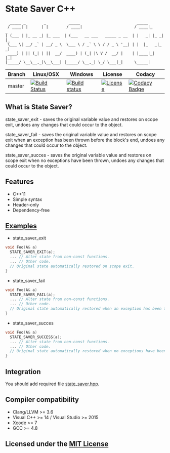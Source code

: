 # State Saver C++

```text
  _____ _        _          _____                         _____
 / ____| |      | |        / ____|                       / ____|_     _
| (___ | |_ __ _| |_ ___  | (___   __ ___   _____ _ __  | |   _| |_ _| |_
 \___ \| __/ _` | __/ _ \  \___ \ / _` \ \ / / _ \ '__| | |  |_   _|_   _|
 ____) | || (_| | ||  __/  ____) | (_| |\ V /  __/ |    | |____|_|   |_|
|_____/ \__\__,_|\__\___| |_____/ \__,_| \_/ \___|_|     \_____|
```

Branch | Linux/OSX | Windows | License | Codacy
-------|-----------|---------|---------|-------
master |[![Build Status](https://travis-ci.org/Neargye/state_saver.svg?branch=master)](https://travis-ci.org/Neargye/state_saver)|[![Build status](https://ci.appveyor.com/api/projects/status/64trm7iqd1a9gg6u/branch/master?svg=true)](https://ci.appveyor.com/project/Neargye/state-saver/branch/master)|[![License](https://img.shields.io/github/license/Neargye/state_saver.svg)](LICENSE)|[![Codacy Badge](https://api.codacy.com/project/badge/Grade/d5ef10058bf44e57acc657d106aa2522)](https://www.codacy.com/app/Neargye/state_saver?utm_source=github.com&amp;utm_medium=referral&amp;utm_content=Neargye/state_saver&amp;utm_campaign=Badge_Grade)

## What is State Saver?

state_saver_exit - saves the original variable value and restores on scope exit, undoes any changes that could occur to the object.

state_saver_fail - saves the original variable value and restores on scope exit when an exception has been thrown before the block's end, undoes any changes that could occur to the object.

state_saver_succes - saves the original variable value and restores on scope exit when no exceptions have been thrown, undoes any changes that could occur to the object.

## Features

* C++11
* Simple syntax
* Header-only
* Dependency-free

## [Examples](example)

* state_saver_exit
```cpp
void Foo(A& a)
  STATE_SAVER_EXIT(a);
  ... // Alter state from non-const functions.
  ... // Other code.
  // Original state automatically restored on scope exit.
}
```

* state_saver_fail
```cpp
void Foo(A& a)
  STATE_SAVER_FAIL(a);
  ... // Alter state from non-const functions.
  ... // Other code.
  // Original state automatically restored when an exception has been thrown before the block's end.
}
```

* state_saver_succes
```cpp
void Foo(A& a)
  STATE_SAVER_SUCCESS(a);
  ... // Alter state from non-const functions.
  ... // Other code.
  // Original state automatically restored when no exceptions have been thrown
}
```

## Integration

You should add required file [state_saver.hpp](include/state_saver.hpp).

## Compiler compatibility

* Clang/LLVM >= 3.6
* Visual C++ >= 14 / Visual Studio >= 2015
* Xcode >= 7
* GCC >= 4.8

## Licensed under the [MIT License](LICENSE)
